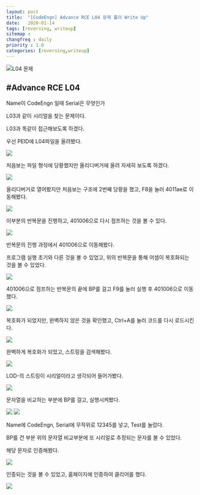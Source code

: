 ```yaml
---
layout: post
title:  "[CodeEngn] Advance RCE L04 문제 풀이 Write Up"
date:   2020-01-14
tags: [reversing, writeup]
sitemap :
changfreq : daily
priority : 1.0
categories: [reversing,writeup]
---
```


![L04 문제](https://img1.daumcdn.net/thumb/R1280x0/?scode=mtistory2&fname=https%3A%2F%2Fk.kakaocdn.net%2Fdn%2FUaiZn%2FbtqBc6dhcXb%2FkEh0K0e9w5IjRTKbWPmPN0%2Fimg.png)

#Advance RCE L04
---
Name이 CodeEngn 일때 Serial은 무엇인가

L03과 같이 시리얼을 찾는 문제이다.

L03과 똑같이 접근해보도록 하겠다.

우선 PEID에 L04파일을 올려봤다.

![](https://img1.daumcdn.net/thumb/R1280x0/?scode=mtistory2&fname=https%3A%2F%2Fk.kakaocdn.net%2Fdn%2FdXnP5B%2FbtqBc6dhlFd%2FrzXzIKrfDjKAJEfUVk3kiK%2Fimg.png)

처음보는 파일 형식에 당황했지만 올리디버거에 올려 자세히 보도록 하겠다.

![](https://img1.daumcdn.net/thumb/R1280x0/?scode=mtistory2&fname=https%3A%2F%2Fk.kakaocdn.net%2Fdn%2Fbe2w3D%2FbtqBcM7b2AG%2Fbp9isSErAu8dQ5cH7Cj9D1%2Fimg.png)

올리디버거로 열어봤지만 처음보는 구조에 2번째 당황을 했고, F8을 눌러 4011ae로 이동해봤다.

![](https://img1.daumcdn.net/thumb/R1280x0/?scode=mtistory2&fname=https%3A%2F%2Fk.kakaocdn.net%2Fdn%2FYFVdI%2FbtqBdUX1Sz1%2FctOJWh1TOdc6EePFyFrZLK%2Fimg.png)

이부분의 반복문을 진행하고, 401006으로 다시 점프하는 것을 볼 수 있다.

![](https://img1.daumcdn.net/thumb/R1280x0/?scode=mtistory2&fname=https%3A%2F%2Fk.kakaocdn.net%2Fdn%2FIkZnY%2FbtqA9BejUOu%2FhXDtOsJqhgayxDDPP6jDzK%2Fimg.png)

반복문의 진행 과정에서 401006으로 이동해봤다.

프로그램 실행 초기와 다른 것을 볼 수 있었고, 위의 반복문을 통해 어셈이 복호화되는 것을 볼 수 있었다.

![](https://img1.daumcdn.net/thumb/R1280x0/?scode=mtistory2&fname=https%3A%2F%2Fk.kakaocdn.net%2Fdn%2FbpJscc%2FbtqBc5ZLYJQ%2F301mO4zrEWa7y11fFtKDy0%2Fimg.png)

401006으로 점프하는 반복문의 끝에 BP를 걸고 F9를 눌러 실행 후 401006으로 이동했다.

![](https://img1.daumcdn.net/thumb/R1280x0/?scode=mtistory2&fname=https%3A%2F%2Fk.kakaocdn.net%2Fdn%2FbzqoXa%2FbtqBc5S2z3K%2Ffvb00nFT7VuvLKGtPpPye0%2Fimg.png)

복호화가 되었지만, 완벽하지 않은 것을 확인했고, Ctrl+A를 눌러 코드를 다시 로드시킨다.

![](https://img1.daumcdn.net/thumb/R1280x0/?scode=mtistory2&fname=https%3A%2F%2Fk.kakaocdn.net%2Fdn%2F4t0jR%2FbtqBeJV2t2S%2FU7cwvf52r2JXhbRZAhbOVk%2Fimg.png)

완벽하게 복호화가 되었고, 스트링을 검색해봤다.

![](https://img1.daumcdn.net/thumb/R1280x0/?scode=mtistory2&fname=https%3A%2F%2Fk.kakaocdn.net%2Fdn%2Fb52vKZ%2FbtqBeSd9aUd%2FXqsyU8EvsN5WXMFfpSe51k%2Fimg.png)

LOD-의 스트링이 시리얼이라고 생각되어 들어가봤다.

![](https://img1.daumcdn.net/thumb/R1280x0/?scode=mtistory2&fname=https%3A%2F%2Fk.kakaocdn.net%2Fdn%2F1IIIc%2FbtqBezlRtVe%2F75gUFKaLjO6tB77dCv079K%2Fimg.png)

문자열을 비교하는 부분에 BP를 걸고, 실행시켜봤다.

![](https://img1.daumcdn.net/thumb/R1280x0/?scode=mtistory2&fname=https%3A%2F%2Fk.kakaocdn.net%2Fdn%2FdiDE2p%2FbtqBeTqAL7Q%2F9l9L2JSUdt26CuVUm6k60k%2Fimg.png)
![](https://img1.daumcdn.net/thumb/R1280x0/?scode=mtistory2&fname=https%3A%2F%2Fk.kakaocdn.net%2Fdn%2FtHBDZ%2FbtqBeLsOj28%2FbRYoBZdtApJdUkj74PJUt0%2Fimg.png)

Name에 CodeEngn, Serial에 무작위로 12345를 넣고, Test를 눌렀다.

BP를 건 부분 위의 문자열 비교부분에 또 시리얼로 추정되는 문자를 볼 수 있었다.

해당 문자로 인증해봤다.

![](https://img1.daumcdn.net/thumb/R1280x0/?scode=mtistory2&fname=https%3A%2F%2Fk.kakaocdn.net%2Fdn%2FBkH8m%2FbtqBc40SV22%2FibJighnkm9ZrU6K5NVN0n0%2Fimg.png)

인증되는 것을 볼 수 있었고, 홈페이지에 인증하여 클리어를 했다.

![](https://img1.daumcdn.net/thumb/R1280x0/?scode=mtistory2&fname=https%3A%2F%2Fk.kakaocdn.net%2Fdn%2FzcYIq%2FbtqA8jSxDfO%2FtCtxXyD8UKRpBAz34k8vI1%2Fimg.png)
